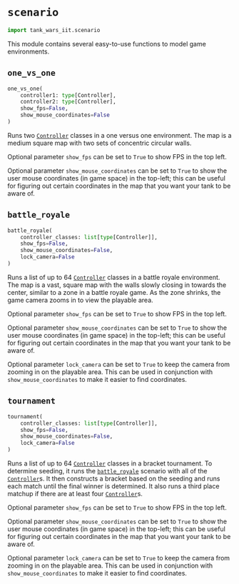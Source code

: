 # `scenario`

```python
import tank_wars_iit.scenario
```

This module contains several easy-to-use functions to model game environments.

## `one_vs_one`

```python
one_vs_one(
    controller1: type[Controller],
    controller2: type[Controller],
    show_fps=False,
    show_mouse_coordinates=False
)
```

Runs two [`Controller`](./Controller.md) classes in a one versus one environment. The map is a medium square map with two sets of concentric circular walls.

Optional parameter `show_fps` can be set to `True` to show FPS in the top left.

Optional parameter `show_mouse_coordinates` can be set to `True` to show the user mouse coordinates (in game space) in the top-left; this can be useful for figuring out certain coordinates in the map that you want your tank to be aware of.

## `battle_royale`

```python
battle_royale(
    controller_classes: list[type[Controller]],
    show_fps=False,
    show_mouse_coordinates=False,
    lock_camera=False
)
```

Runs a list of up to 64 [`Controller`](./Controller.md) classes in a battle royale environment. The map is a vast, square map with the walls slowly closing in towards the center, similar to a zone in a battle royale game. As the zone shrinks, the game camera zooms in to view the playable area.

Optional parameter `show_fps` can be set to `True` to show FPS in the top left.

Optional parameter `show_mouse_coordinates` can be set to `True` to show the user mouse coordinates (in game space) in the top-left; this can be useful for figuring out certain coordinates in the map that you want your tank to be aware of.

Optional parameter `lock_camera` can be set to `True` to keep the camera from zooming in on the playable area. This can be used in conjunction with `show_mouse_coordinates` to make it easier to find coordinates.

## `tournament`

```python
tournament(
    controller_classes: list[type[Controller]],
    show_fps=False,
    show_mouse_coordinates=False,
    lock_camera=False
)
```

Runs a list of up to 64 [`Controller`](./Controller.md) classes in a bracket tournament. To determine seeding, it runs the [`battle_royale`](#battle_royale) scenario with all of the [`Controller`](./Controller.md)s. It then constructs a bracket based on the seeding and runs each match until the final winner is determined. It also runs a third place matchup if there are at least four [`Controller`](./Controller.md)s.

Optional parameter `show_fps` can be set to `True` to show FPS in the top left.

Optional parameter `show_mouse_coordinates` can be set to `True` to show the user mouse coordinates (in game space) in the top-left; this can be useful for figuring out certain coordinates in the map that you want your tank to be aware of.

Optional parameter `lock_camera` can be set to `True` to keep the camera from zooming in on the playable area. This can be used in conjunction with `show_mouse_coordinates` to make it easier to find coordinates.
